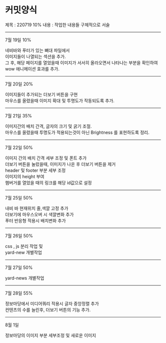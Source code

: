 # 커밋양식
제목 : 220719  10%
내용 : 작업한 내용들 구체적으로 서술

---------------------------------------------

7월 19일 10%

네비바와 푸터가 있는 뼈대 파일에서 
<br>
이미지들이 나열되는 섹션을 추가.
<br>
그 후, 해당 페이지를 열었을때 이미지가 서서히 올라오면서 나타나는 부분을 확인하여
<br>
wow 애니메이션 효과를 추가.

---------------------------------------------

7월 20일 20%

이미지들이 추가되는 더보기 버튼을 구현
<br>
마우스를 올렸을때 이미지 확대 및 투명도가 작동되도록 추가.


---------------------------------------------

7월 21일 35%

이미지간의 배치 간격, 글자의 크기 및 굵기 조절.
<br>
마우스를 올렸을때 투명도가 적용되는것이 아닌 Brightness 를 표현하도록 정리.


---------------------------------------------

7월 22일 50%

이미지 간의 배치 간격 세부 조정 및 폰트 추가
<br>
더보기 버튼을 눌렀을때, 이미지가 나온 후 더보기 버튼을 제거
<br>
header 및 footer 부분 세부 조정
<br>
이미지의 height 부여
<br>
햄버거를 열었을 때의 링크를 해당 id값으로 설정

---------------------------------------------

7월 25일 50%

내비 바 현재위치 줄,색깔 고정 추가
<br>
더보기에 마우스오버 시 색깔변화 추가
<br>
푸터 반응형 적용시 배치변화 추가

---------------------------------------------

7월 26일 50% 

css , js 분리 작업 및
<br>
yard-new 개별작업


---------------------------------------------

7월 27일 50%

yard-news 개별작업

---------------------------------------------

7월 28일 55%

정보마당에서 미디어쿼리 적용시 글자 중앙정렬 추가
<br>
컨텐츠의 수를 늘린후, 더보기 버튼의 기능 추가.

---------------------------------------------

8월 1일

정보마당의 이미지 부분 세부조정 및 새로운 이미지 
